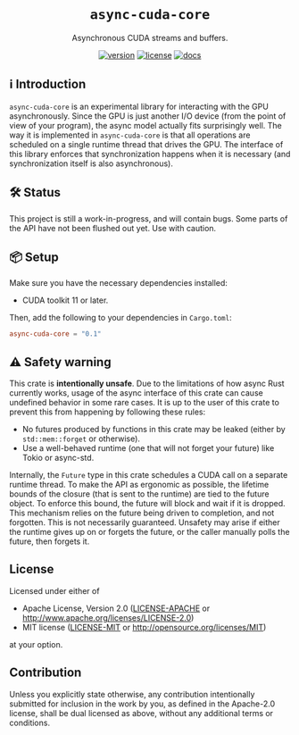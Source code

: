 <h1 align="center">
  <code>async-cuda-core</code>
</h1>
<p align="center">Asynchronous CUDA streams and buffers.</p>
<div align="center">

[![version](https://img.shields.io/crates/v/async-cuda-core)](https://crates.io/crates/async-cuda-core)
[![license](https://img.shields.io/crates/l/async-cuda-core)](#license)
[![docs](https://img.shields.io/docsrs/async-cuda-core)](https://docs.rs/async-cuda-core)

</div>

## ℹ️ Introduction

`async-cuda-core` is an experimental library for interacting with the GPU asynchronously. Since the
GPU is just another I/O device (from the point of view of your program), the async model actually
fits surprisingly well. The way it is implemented in `async-cuda-core` is that all operations are
scheduled on a single runtime thread that drives the GPU. The interface of this library enforces
that synchronization happens when it is necessary (and synchronization itself is also asynchronous).

## 🛠 S️️tatus

This project is still a work-in-progress, and will contain bugs. Some parts of the API have not
been flushed out yet. Use with caution.

## 📦 Setup

Make sure you have the necessary dependencies installed:

* CUDA toolkit 11 or later.

Then, add the following to your dependencies in `Cargo.toml`:

```toml
async-cuda-core = "0.1"
```

## ⚠️ Safety warning

This crate is **intentionally unsafe**. Due to the limitations of how async Rust currently works,
usage of the async interface of this crate can cause undefined behavior in some rare cases. It is up
to the user of this crate to prevent this from happening by following these rules:

* No futures produced by functions in this crate may be leaked (either by `std::mem::forget` or
  otherwise).
* Use a well-behaved runtime (one that will not forget your future) like Tokio or async-std.

Internally, the `Future` type in this crate schedules a CUDA call on a separate runtime thread. To
make the API as ergonomic as possible, the lifetime bounds of the closure (that is sent to the
runtime) are tied to the future object. To enforce this bound, the future will block and wait if it
is dropped. This mechanism relies on the future being driven to completion, and not forgotten. This
is not necessarily guaranteed. Unsafety may arise if either the runtime gives up on or forgets the
future, or the caller manually polls the future, then forgets it.

## License

Licensed under either of

 * Apache License, Version 2.0
   ([LICENSE-APACHE](LICENSE-APACHE) or http://www.apache.org/licenses/LICENSE-2.0)
 * MIT license
   ([LICENSE-MIT](LICENSE-MIT) or http://opensource.org/licenses/MIT)

at your option.

## Contribution

Unless you explicitly state otherwise, any contribution intentionally submitted
for inclusion in the work by you, as defined in the Apache-2.0 license, shall be
dual licensed as above, without any additional terms or conditions.